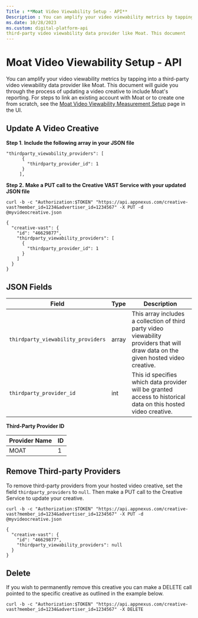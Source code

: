 ```yaml
---
Title : **Moat Video Viewability Setup - API**
Description : You can amplify your video viewability metrics by tapping into a
ms.date: 10/28/2023
ms.custom: digital-platform-api
third-party video viewability data provider like Moat. This document
---
```



# **Moat Video Viewability Setup - API**



You can amplify your video viewability metrics by tapping into a
third-party video viewability data provider like Moat. This document
will guide you through the process of updating a video creative to
include Moat's reporting. For steps to link an existing account with
Moat or to create one from scratch, see the <a
href="invest_invest-standard/moat-video-viewability-measurement.md"
class="xref" target="_blank">Moat Video Viewability Measurement
Setup</a> page in the UI.

>

## **Update A Video Creative**

**Step 1**. **Include the following array in your JSON file**



``` pre
"thirdparty_viewability_providers": [
      {
        "thirdparty_provider_id": 1
      }
     ],
```

**Step 2.** **Make a PUT call to the Creative VAST Service with your
updated JSON file**

``` pre
curl -b -c "Authorization:$TOKEN" "https://api.appnexus.com/creative-vast?member_id=1234&advertiser_id=1234567" -X PUT -d @myvideocreative.json
```

``` pre
{
  "creative-vast": {
    "id": "46629877",
    "thirdparty_viewability_providers": [
      {
        "thirdparty_provider_id": 1
      }
    ]
  }
}
```

>

## **JSON Fields**

>

<table
id="moat-video-viewability-setup-api__table-dc15d825-b328-4556-8eda-91b6d3940b80"
class="table">
<thead class="thead">
<tr class="header row">
<th
id="moat-video-viewability-setup-api__table-dc15d825-b328-4556-8eda-91b6d3940b80__entry__1"
class="entry"><strong>Field</strong></th>
<th
id="moat-video-viewability-setup-api__table-dc15d825-b328-4556-8eda-91b6d3940b80__entry__2"
class="entry"><strong>Type</strong></th>
<th
id="moat-video-viewability-setup-api__table-dc15d825-b328-4556-8eda-91b6d3940b80__entry__3"
class="entry"><strong>Description</strong></th>
</tr>
</thead>
<tbody class="tbody">
<tr class="odd row">
<td class="entry"
headers="moat-video-viewability-setup-api__table-dc15d825-b328-4556-8eda-91b6d3940b80__entry__1"><code
class="ph codeph">thirdparty_viewability_providers</code></td>
<td class="entry"
headers="moat-video-viewability-setup-api__table-dc15d825-b328-4556-8eda-91b6d3940b80__entry__2">array</td>
<td class="entry"
headers="moat-video-viewability-setup-api__table-dc15d825-b328-4556-8eda-91b6d3940b80__entry__3">This
array includes a collection of third party video viewability providers
that will draw data on the given hosted video creative.</td>
</tr>
<tr class="even row">
<td class="entry"
headers="moat-video-viewability-setup-api__table-dc15d825-b328-4556-8eda-91b6d3940b80__entry__1"><code
class="ph codeph">thirdparty_provider_id</code></td>
<td class="entry"
headers="moat-video-viewability-setup-api__table-dc15d825-b328-4556-8eda-91b6d3940b80__entry__2">int</td>
<td class="entry"
headers="moat-video-viewability-setup-api__table-dc15d825-b328-4556-8eda-91b6d3940b80__entry__3">This
id specifies which data provider will be granted access to historical
data on this hosted video creative.</td>
</tr>
</tbody>
</table>



**Third-Party Provider ID**



<table
id="moat-video-viewability-setup-api__table-29cc3d4f-1d3a-4807-bde1-fca44b561f5a"
class="table">
<thead class="thead">
<tr class="header row">
<th
id="moat-video-viewability-setup-api__table-29cc3d4f-1d3a-4807-bde1-fca44b561f5a__entry__1"
class="entry">Provider Name</th>
<th
id="moat-video-viewability-setup-api__table-29cc3d4f-1d3a-4807-bde1-fca44b561f5a__entry__2"
class="entry">ID</th>
</tr>
</thead>
<tbody class="tbody">
<tr class="odd row">
<td class="entry"
headers="moat-video-viewability-setup-api__table-29cc3d4f-1d3a-4807-bde1-fca44b561f5a__entry__1">MOAT</td>
<td class="entry"
headers="moat-video-viewability-setup-api__table-29cc3d4f-1d3a-4807-bde1-fca44b561f5a__entry__2">1</td>
</tr>
</tbody>
</table>

>

## Remove Third-party Providers

To remove third-party providers from your hosted video creative, set the
field `thirdparty_providers` to `null`. Then make a PUT call to the
Creative Service to update your creative.



``` pre
curl -b -c "Authorization:$TOKEN" "https://api.appnexus.com/creative-vast?member_id=1234&advertiser_id=1234567" -X PUT -d @myvideocreative.json
```

``` pre
{
  "creative-vast": {
    "id": "46629877",
    "thirdparty_viewability_providers": null
  }
}
```

>

## Delete

If you wish to permanently remove this creative you can make a DELETE
call pointed to the specific creative as outlined in the example below.



``` pre
curl -b -c "Authorization:$TOKEN" "https://api.appnexus.com/creative-vast?member_id=1234&advertiser_id=1234567" -X DELETE 
```




